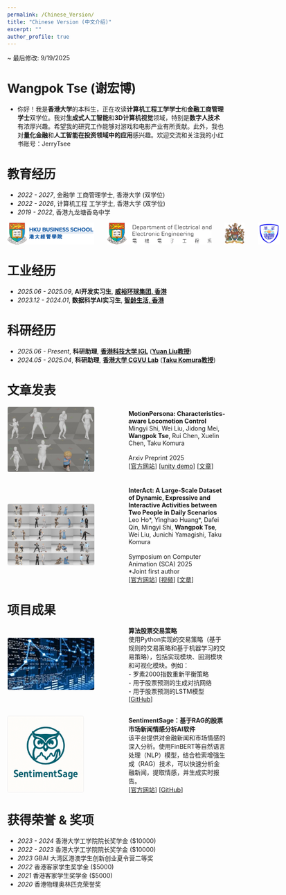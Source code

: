 ```yaml
---
permalink: /Chinese_Version/
title: "Chinese Version (中文介绍)"
excerpt: ""
author_profile: true
---
```



~ 最后修改: 9/19/2025

# Wangpok Tse (谢宏博)
- 你好！我是**香港大学**的本科生，正在攻读**计算机工程工学学士**和**金融工商管理学士**双学位。我对**生成式人工智能**和**3D计算机视觉**领域，特别是**数字人技术**有浓厚兴趣。希望我的研究工作能够对游戏和电影产业有所贡献。此外，我也对**量化金融**和**人工智能在投资领域中的应用**感兴趣。欢迎交流和关注我的小红书账号：JerryTsee


# 教育经历
- *2022 - 2027*, 金融学 工商管理学士, 香港大学 (双学位)
- *2022 - 2026*, 计算机工程 工学学士, 香港大学 (双学位)
- *2019 - 2022*, 香港九龙塘香岛中学

<div style="display: flex; justify-content: flex-start; gap: 30px; margin-top: 15px; margin-bottom: 10px;">
  <img src="/images/bs.png" alt="HKU Logo" style="height: 50px; object-fit: contain;">
  <img src="/images/eee.png" alt="HKU Logo" style="height: 50px; object-fit: contain;">
  <img src="/images/hku.jpg" alt="HKU Logo" style="height: 50px; object-fit: contain;">
  <img src="/images/heungto.png" alt="Heung To Middle School Logo" style="height: 50px; object-fit: contain;">
</div>

# 工业经历
- *2025.06 - 2025.09*, **AI开发实习生**, [**威裕环球集团, 香港**](https://bps-group.net/en/)
- *2023.12 - 2024.01*, **数据科学AI实习生**, [**智龄生活, 香港**](https://smart-age.net/eng/)

# 科研经历
- *2025.06 - Present*, **科研助理**, [**香港科技大学 IGL**](https://github.com/IGL-HKUST) ([**Yuan Liu教授**](https://liuyuan-pal.github.io/))
- *2024.05 - 2025.04*, **科研助理**, [**香港大学 CGVU Lab**](https://hku-cg.github.io/) ([**Taku Komura教授**](https://i.cs.hku.hk/~taku/))


# 文章发表

<div style="display: flex; align-items: center; margin-bottom: 30px;">
  <div style="flex: 0.5; margin-right: 30px; min-width: 250px;">
    <img src="/images/ms.jpg" alt="moper" style="width: 80%; border: 1px solid #eee; border-radius: 4px;">
  </div>
  <div style="flex: 2;">
    <strong>MotionPersona: Characteristics-aware Locomotion Control</strong><br>
    Mingyi Shi, Wei Liu, Jidong Mei, <strong>Wangpok Tse</strong>, Rui Chen, Xuelin Chen, Taku Komura<br>
    <br>
    Arxiv Preprint 2025<br>
    [<a href="https://motionpersona25.github.io/">官方网站</a>] [<a href="https://github.com/MotionPersona25/MotionPersona_Unity">unity demo</a>] [<a href="https://arxiv.org/abs/2506.00173">文章</a>]
  </div>
</div>

<div style="display: flex; align-items: center; margin-bottom: 30px;">
  <div style="flex: 0.5; margin-right: 30px; min-width: 250px;">
    <img src="/images/interact.jpg" alt="InterAct Dataset" style="width: 80%; border: 1px solid #eee; border-radius: 4px;">
  </div>
  <div style="flex: 2;">
    <strong>InterAct: A Large-Scale Dataset of Dynamic, Expressive and Interactive Activities between Two People in Daily Scenarios</strong><br>
    Leo Ho*, Yinghao Huang*, Dafei Qin, Mingyi Shi, <strong>Wangpok Tse</strong>, Wei Liu, Junichi Yamagishi, Taku Komura<br>
    <br>
    Symposium on Computer Animation (SCA) 2025<br>
    *Joint first author<br>
    [<a href="https://hku-cg.github.io/interact/">官方网站</a>] [<a href="https://www.youtube.com/watch?v=CYY6ghLdXJY">视频</a>] [<a href="https://dl.acm.org/doi/10.1145/3747871">文章</a>]
  </div>
</div>


# 项目成果

<div style="display: flex; align-items: center; margin-bottom: 30px;">
  <div style="flex: 0.5; margin-right: 30px; min-width: 250px;">
    <img src="/images/stock.jpeg" alt="Qfin" style="width: 80%; border: 1px solid #eee; border-radius: 4px;">
  </div>
  <div style="flex: 2;">
    <strong>算法股票交易策略</strong><br>
    使用Python实现的交易策略（基于规则的交易策略和基于机器学习的交易策略），包括实现模块、回测模块和可视化模块。例如：<br>
    - 罗素2000指数重新平衡策略 <br>
    - 用于股票预测的生成对抗网络 <br>
    - 用于股票预测的LSTM模型 <br>
    [<a href="https://github.com/JerryTseee/Quantitative_Finance_Trading_Strategies.git">GitHub</a>]
  </div>
</div>

<div style="display: flex; align-items: center; margin-bottom: 30px;">
  <div style="flex: 0.5; margin-right: 30px; min-width: 250px;">
    <img src="/images/logo.png" alt="Qfin" style="width: 70%; height: auto; border: 1px solid #eee; border-radius: 4px;">
  </div>
  <div style="flex: 2;">
    <strong>SentimentSage：基于RAG的股票市场新闻情感分析AI软件</strong><br>
    该平台提供对金融新闻和市场情感的深入分析。使用FinBERT等自然语言处理（NLP）模型，结合检索增强生成（RAG）技术，可以快速分析金融新闻，提取情感，并生成实时报告。<br>
    [<a href="https://sentimentsage-marketnewssentimentanalysiswithrag-nrgktn4pk5dvw.streamlit.app/">官方网站</a>] [<a href="https://github.com/JerryTseee/SentimentSage-market_news_sentiment_analysis_with_RAG.git">GitHub</a>]
  </div>
</div>

# 获得荣誉 & 奖项
- *2023 - 2024* 香港大学工学院院长奖学金 ($10000)
- *2022 - 2023* 香港大学工学院院长奖学金 ($10000)
- *2023* GBAI 大湾区港澳学生创新创业夏令营二等奖
- *2022* 香港客家学生奖学金 ($5000)
- *2021* 香港客家学生奖学金 ($5000)
- *2020* 香港物理奥林匹克荣誉奖
